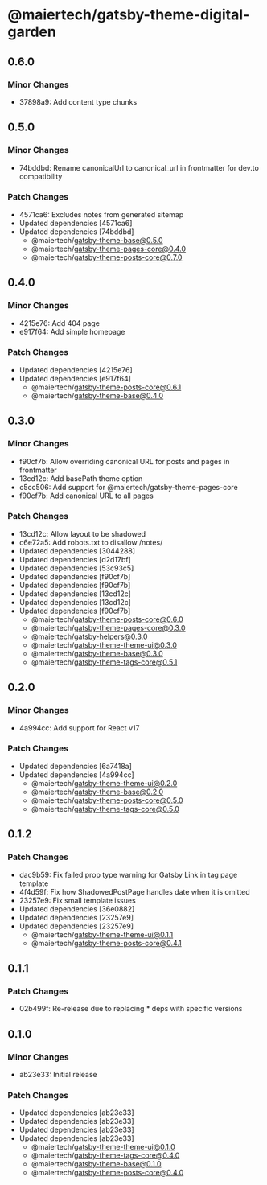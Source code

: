 # @maiertech/gatsby-theme-digital-garden

## 0.6.0

### Minor Changes

- 37898a9: Add content type chunks

## 0.5.0

### Minor Changes

- 74bddbd: Rename canonicalUrl to canonical_url in frontmatter for dev.to
  compatibility

### Patch Changes

- 4571ca6: Excludes notes from generated sitemap
- Updated dependencies [4571ca6]
- Updated dependencies [74bddbd]
  - @maiertech/gatsby-theme-base@0.5.0
  - @maiertech/gatsby-theme-pages-core@0.4.0
  - @maiertech/gatsby-theme-posts-core@0.7.0

## 0.4.0

### Minor Changes

- 4215e76: Add 404 page
- e917f64: Add simple homepage

### Patch Changes

- Updated dependencies [4215e76]
- Updated dependencies [e917f64]
  - @maiertech/gatsby-theme-posts-core@0.6.1
  - @maiertech/gatsby-theme-base@0.4.0

## 0.3.0

### Minor Changes

- f90cf7b: Allow overriding canonical URL for posts and pages in frontmatter
- 13cd12c: Add basePath theme option
- c5cc506: Add support for @maiertech/gatsby-theme-pages-core
- f90cf7b: Add canonical URL to all pages

### Patch Changes

- 13cd12c: Allow layout to be shadowed
- c6e72a5: Add robots.txt to disallow /notes/
- Updated dependencies [3044288]
- Updated dependencies [d2d17bf]
- Updated dependencies [53c93c5]
- Updated dependencies [f90cf7b]
- Updated dependencies [f90cf7b]
- Updated dependencies [13cd12c]
- Updated dependencies [13cd12c]
- Updated dependencies [f90cf7b]
  - @maiertech/gatsby-theme-posts-core@0.6.0
  - @maiertech/gatsby-theme-pages-core@0.3.0
  - @maiertech/gatsby-helpers@0.3.0
  - @maiertech/gatsby-theme-theme-ui@0.3.0
  - @maiertech/gatsby-theme-base@0.3.0
  - @maiertech/gatsby-theme-tags-core@0.5.1

## 0.2.0

### Minor Changes

- 4a994cc: Add support for React v17

### Patch Changes

- Updated dependencies [6a7418a]
- Updated dependencies [4a994cc]
  - @maiertech/gatsby-theme-theme-ui@0.2.0
  - @maiertech/gatsby-theme-base@0.2.0
  - @maiertech/gatsby-theme-posts-core@0.5.0
  - @maiertech/gatsby-theme-tags-core@0.5.0

## 0.1.2

### Patch Changes

- dac9b59: Fix failed prop type warning for Gatsby Link in tag page template
- 4f4d59f: Fix how ShadowedPostPage handles date when it is omitted
- 23257e9: Fix small template issues
- Updated dependencies [36e0882]
- Updated dependencies [23257e9]
- Updated dependencies [23257e9]
  - @maiertech/gatsby-theme-theme-ui@0.1.1
  - @maiertech/gatsby-theme-posts-core@0.4.1

## 0.1.1

### Patch Changes

- 02b499f: Re-release due to replacing \* deps with specific versions

## 0.1.0

### Minor Changes

- ab23e33: Initial release

### Patch Changes

- Updated dependencies [ab23e33]
- Updated dependencies [ab23e33]
- Updated dependencies [ab23e33]
- Updated dependencies [ab23e33]
  - @maiertech/gatsby-theme-theme-ui@0.1.0
  - @maiertech/gatsby-theme-tags-core@0.4.0
  - @maiertech/gatsby-theme-base@0.1.0
  - @maiertech/gatsby-theme-posts-core@0.4.0

